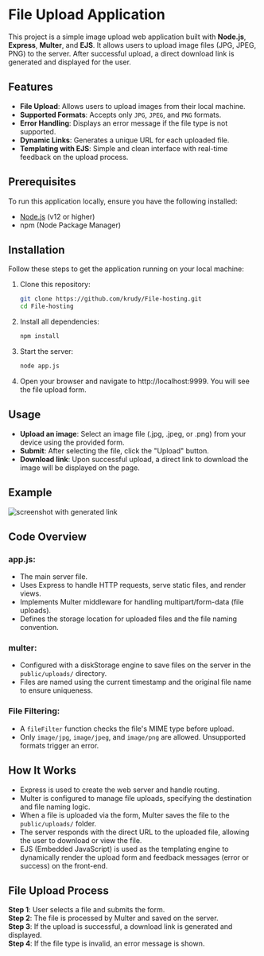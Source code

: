 # File Upload Application

This project is a simple image upload web application built with **Node.js**, **Express**, **Multer**, and **EJS**. It allows users to upload image files (JPG, JPEG, PNG) to the server. After successful upload, a direct download link is generated and displayed for the user.

## Features

- **File Upload**: Allows users to upload images from their local machine.
- **Supported Formats**: Accepts only `JPG`, `JPEG`, and `PNG` formats.
- **Error Handling**: Displays an error message if the file type is not supported.
- **Dynamic Links**: Generates a unique URL for each uploaded file.
- **Templating with EJS**: Simple and clean interface with real-time feedback on the upload process.

## Prerequisites

To run this application locally, ensure you have the following installed:

- [Node.js](https://nodejs.org/) (v12 or higher)
- npm (Node Package Manager)

## Installation

Follow these steps to get the application running on your local machine:

1. Clone this repository:

   ```bash
   git clone https://github.com/krudy/File-hosting.git
   cd File-hosting

2. Install all dependencies:

    ```bash
    npm install

3. Start the server:

    ```bash
    node app.js

4. Open your browser and navigate to http://localhost:9999. You will see the file upload form.

## Usage

- **Upload an image**: Select an image file (.jpg, .jpeg, or .png) from your device using the provided form.
- **Submit**: After selecting the file, click the "Upload" button.
- **Download link**: Upon successful upload, a direct link to download the image will be displayed on the page.

## Example

![screenshot with generated link](public/screenshots/example.JPG)

## Code Overview

### app.js:

- The main server file.
- Uses Express to handle HTTP requests, serve static files, and render views.
- Implements Multer middleware for handling multipart/form-data (file uploads).
- Defines the storage location for uploaded files and the file naming convention.

### multer:

- Configured with a diskStorage engine to save files on the server in the `public/uploads/` directory.
- Files are named using the current timestamp and the original file name to ensure uniqueness.

### File Filtering:

- A `fileFilter` function checks the file's MIME type before upload.
- Only `image/jpg`, `image/jpeg`, and `image/png` are allowed. Unsupported formats trigger an error.

## How It Works

- Express is used to create the web server and handle routing.
- Multer is configured to manage file uploads, specifying the destination and file naming logic.
- When a file is uploaded via the form, Multer saves the file to the `public/uploads/` folder.
- The server responds with the direct URL to the uploaded file, allowing the user to download or view the file.
- EJS (Embedded JavaScript) is used as the templating engine to dynamically render the upload form and feedback messages (error or success) on the front-end.

## File Upload Process

 **Step 1**: User selects a file and submits the form. <br>
 **Step 2**: The file is processed by Multer and saved on the server.<br>
 **Step 3**: If the upload is successful, a download link is generated and displayed.<br>
 **Step 4**: If the file type is invalid, an error message is shown.<br>
